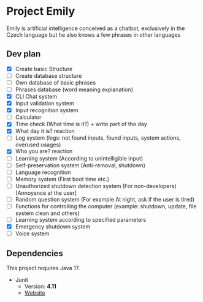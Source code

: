 # Project Emily

Emily is artificial intelligence conceived as a chatbot, exclusively in the Czech language but he also knows a few phrases in other languages

## Dev plan
- [X] Create basic Structure
- [ ] Create database structure
- [ ] Own database of basic phrases
- [ ] Phrases database (word meaning explanation) 
- [X] CLI Chat system
- [X] Input validation system
- [X] Input recognition system
- [ ] Calculator
- [X] Time check (What time is it?) + write part of the day
- [X] What day it is? reaction
- [ ] Log system (logs: not found inputs, found inputs, system actions, overused usages)
- [X] Who you are? reaction
- [ ] Learning system (According to unintelligible input)
- [ ] Self-preservation system (Anti-removal, shutdown)
- [ ] Language recognition
- [ ] Memory system (First boot time etc.)
- [ ] Unauthorized shutdown detection system (For non-developers) [Annoyance at the user]
- [ ] Random question system (For example At night, ask if the user is tired)
- [ ] Functions for controlling the computer (example: shutdown, update, file system clean and others)
- [ ] Learning system according to specified parameters
- [X] Emergency shutdown system
- [ ] Voice system

## Dependencies
This project requires Java 17.
* Junit
	* Version: **4.11**
	* [Website](https://junit.org/junit5/)
